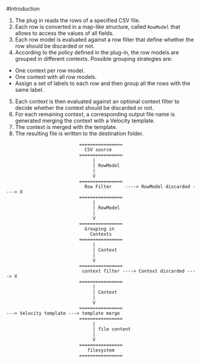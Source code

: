 #Introduction

1. The plug in reads the rows of a specified CSV file.
2. Each row is converted in a map-like structure, called `RowModel` that allows to access the values of all fields.
3. Each row model is evaluated against a row filter that define whether the row should be discarded or not.
4. According to the policy defined in the plug-in, the row models are grouped in different contexts. Possible grouping strategies are:
  * One context per row model.
  * One context with all row models.
  * Assign a set of labels to each row and then group all the rows with the same label.
5. Each context is then evaluated against an optional context filter to decide whether the context should be discarded or not.
6. For each remaining context, a corresponding output file name is generated merging the context with a Velocity template.
7. The context is merged with the template.
8. The resulting file is written to the destination folder. 


```
                           ================
                             CSV source
                           ================
                                |
                                | RowModel
                                |
                                V
                           ================
                             Row Filter     ----> RowModel discarded ----> X
                           ================
                                |
                                | RowModel
                                |
                                V
                           ================
                             Grouping in 
                               Contexts
                           ================
                                |
                                | Context
                                |
                                V
                           ================
                            context filter ----> Context discarded ----> X
                           ================
                                |
                                | Context
                                |
                                V
                           ================
---> Velocity template ---> template merge
                           ================
                                |
                                | file content
                                |
                                V
                           ================
                              filesystem
                           ================             
```